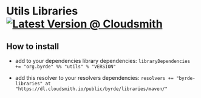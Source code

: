 # Utils Libraries [![Latest Version @ Cloudsmith](https://api-prd.cloudsmith.io/badges/version/byrde/libraries/maven/utils_2.13/latest/x/?render=true)](https://cloudsmith.io/~byrde/repos/libraries/packages/detail/maven/utils_2.13/latest/)

## How to install

* add to your dependencies library dependencies:
```libraryDependencies += "org.byrde" %% "utils" % "VERSION"```

* add this resolver to your resolvers dependencies:
```resolvers += "byrde-libraries" at "https://dl.cloudsmith.io/public/byrde/libraries/maven/"```

